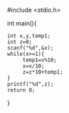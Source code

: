 #include <stdio.h>

int main(){
    
    int x,y,temp1;
    int z=0;
    scanf("%d",&x);
    while(x>=1){
         temp1=x%10;
         x=x/10;
         z=z*10+temp1;
    }
    printf("%d",z);
    return 0;
}
